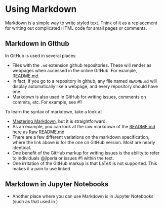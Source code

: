 # Using Markdown
Markdown is a simple way to write styled text.  Think of it as a replacement for writing out complicated HTML code for small pages or comments.

## Markdown in GIthub
In GitHub is used in several places:

- Files with the `.md` extension github repositories.  These will render as webpages when accessed in the online GitHub.  For example, [README.md](README.md).
- In fact, if you go to a repository in github, any file named `README.md` will display automatically like a webpage, and every repository should have one.
- Markdown is also used in GitHub for writing issues, comments on commits, etc.  For example, see #1

To learn the syntax of markdown, take a look at
- [Mastering Markdown](https://guides.github.com/features/mastering-markdown/), but it is straightforward.
- As an example, you can look at the raw markdown of the [README.md](README.md) here as [Raw README.md](https://raw.githubusercontent.com/ubcecon/tutorials/master/README.md)
- There are a few different variations on the markdown specification, where the link above is for the one on GitHub version.  Most are nearly identical.
- One benefit of the GitHub markup for writing issues is the ability to refer to individuals @jlperla or issues #1 within the text.
- One irritation of the GitHub markup is that LaTeX is not supported.  This makes it a pain to use linked 

## Markdown in Jupyter Notebooks

- Another place where you can use Markdown is in Jupyter Notebooks (such as that used in )